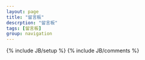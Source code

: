 ```yaml
---
layout: page
title: "留言板"
descrption: "留言板"
tags: [留言板]
group: navigation
---
```

{% include JB/setup %}
{% include JB/comments %}

